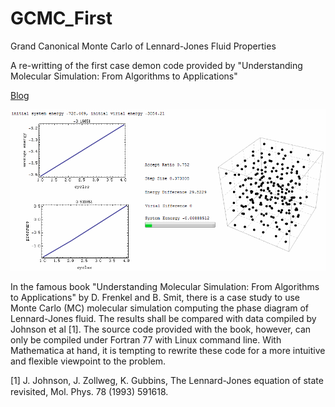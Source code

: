 # GCMC_First

Grand Canonical Monte Carlo of Lennard-Jones Fluid Properties

A re-writting of the first case demon code provided by "Understanding Molecular Simulation: From Algorithms to Applications"

[Blog](https://community.wolfram.com/groups/-/m/t/490664?p_p_auth=vcVT09jN)

![](LJMC4.gif)

In the famous book "Understanding Molecular Simulation: From Algorithms to Applications" by D. Frenkel and B. Smit, there is a case study to use Monte Carlo (MC) molecular simulation computing the phase diagram of Lennard-Jones fluid. The results shall be compared with data compiled by Johnson et al [1]. The source code provided with the book, however, can only be compiled under Fortran 77 with Linux command line. With Mathematica at hand, it is tempting to rewrite these code for a more intuitive and flexible viewpoint to the problem.

[1] J. Johnson, J. Zollweg, K. Gubbins, The Lennard-Jones equation of state revisited, Mol. Phys. 78 (1993) 591618.
